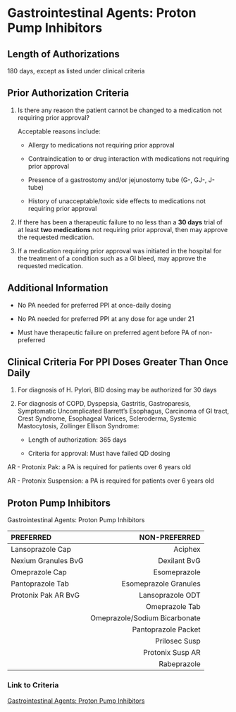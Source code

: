 # Gastrointestinal Agents: Proton Pump Inhibitors

## Length of Authorizations

180 days, except as listed under clinical criteria

## Prior Authorization Criteria

1. Is there any reason the patient cannot be changed to a medication not requiring prior approval?

    Acceptable reasons include:

    - Allergy to medications not requiring prior approval

    - Contraindication to or drug interaction with medications not requiring prior approval

    - Presence of a gastrostomy and/or jejunostomy tube (G-, GJ-, J-tube)

    - History of unacceptable/toxic side effects to medications not requiring prior approval

2. If there has been a therapeutic failure to no less than a **30 days** trial of at least **two medications** not requiring prior approval, then may approve the requested medication.
3. If a medication requiring prior approval was initiated in the hospital for the treatment of a condition such as a GI bleed, may approve the requested medication.

## Additional Information

- No PA needed for preferred PPI at once-daily dosing

- No PA needed for preferred PPI at any dose for age under 21

- Must have therapeutic failure on preferred agent before PA of non-preferred

## Clinical Criteria For PPI Doses Greater Than Once Daily

1. For diagnosis of H. Pylori, BID dosing may be authorized for 30 days
2. For diagnosis of COPD, Dyspepsia, Gastritis, Gastroparesis, Symptomatic Uncomplicated Barrett’s Esophagus, Carcinoma of GI tract, Crest Syndrome, Esophageal Varices, Scleroderma, Systemic Mastocytosis, Zollinger Ellison Syndrome:

    - Length of authorization: 365 days

    - Criteria for approval: Must have failed QD dosing

AR - Protonix Pak: a PA is required for patients over 6 years old

AR - Protonix Suspension: a PA is required for patients over 6 years old

## Proton Pump Inhibitors

Gastrointestinal Agents: Proton Pump Inhibitors

| PREFERRED | NON-PREFERRED |
| :--- | ---: |
| Lansoprazole Cap    | Aciphex                       |
| Nexium Granules BvG | Dexilant BvG                  |
| Omeprazole Cap      | Esomeprazole                  |
| Pantoprazole Tab    | Esomeprazole Granules         |
| Protonix Pak AR BvG | Lansoprazole ODT              |
|                     | Omeprazole Tab                |
|                     | Omeprazole/Sodium Bicarbonate |
|                     | Pantoprazole Packet           |
|                     | Prilosec Susp                 |
|                     | Protonix Susp AR              |
|                     | Rabeprazole                   |

### Link to Criteria

[Gastrointestinal Agents: Proton Pump Inhibitors](https://pharmacy.medicaid.ohio.gov/sites/default/files/20220415_UPDL_Criteria_FINAL_.pdf#page=63)
